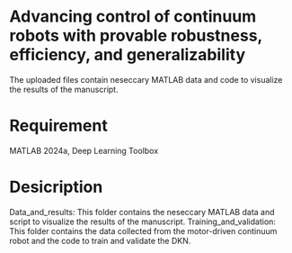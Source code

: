 # Advancing control of continuum robots with provable robustness, efficiency, and generalizability
The uploaded files contain neseccary MATLAB data and code to visualize the results of the manuscript.

# Requirement
MATLAB 2024a, Deep Learning Toolbox

# Desicription
Data_and_results: This folder contains the neseccary MATLAB data and script to visualize the results of the manuscript.
Training_and_validation: This folder contains the data collected from the motor-driven continuum robot and the code to train and validate the DKN.

